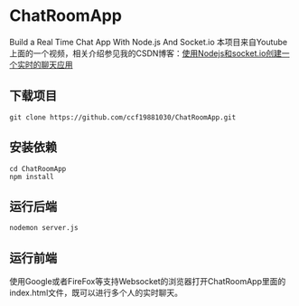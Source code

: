 # ChatRoomApp
Build a Real Time Chat App With Node.js And Socket.io
本项目来自Youtube上面的一个视频，相关介绍参见我的CSDN博客：[使用Nodejs和socket.io创建一个实时的聊天应用](https://blog.csdn.net/ccf19881030/article/details/105696860)

## 下载项目
```shell
git clone https://github.com/ccf19881030/ChatRoomApp.git
```

## 安装依赖
```shell
cd ChatRoomApp
npm install
```

## 运行后端
```
nodemon server.js
```

## 运行前端
使用Google或者FireFox等支持Websocket的浏览器打开ChatRoomApp里面的index.html文件，既可以进行多个人的实时聊天。

